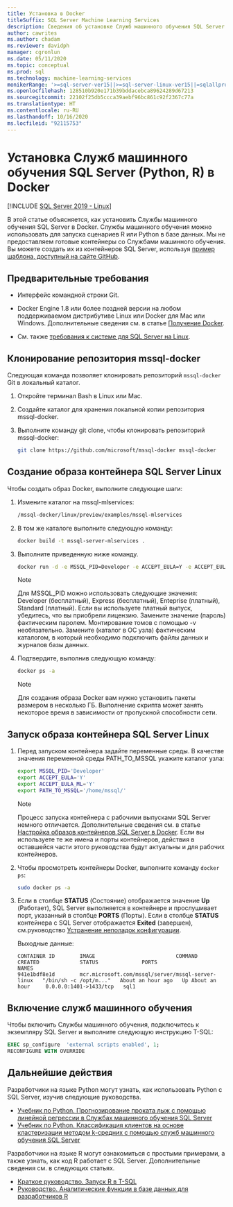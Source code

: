 ```yaml
---
title: Установка в Docker
titleSuffix: SQL Server Machine Learning Services
description: Сведения об установке Служб машинного обучения SQL Server (Python, R) в Docker.
author: cawrites
ms.author: chadam
ms.reviewer: davidph
manager: cgronlun
ms.date: 05/11/2020
ms.topic: conceptual
ms.prod: sql
ms.technology: machine-learning-services
monikerRange: '>=sql-server-ver15||>=sql-server-linux-ver15||=sqlallproducts-allversions'
ms.openlocfilehash: 128510b920e171b39bddacebca89624289d67213
ms.sourcegitcommit: 22102f25db5ccca39aebf96bc861c92f2367c77a
ms.translationtype: HT
ms.contentlocale: ru-RU
ms.lasthandoff: 10/16/2020
ms.locfileid: "92115753"
---
```

# <a name="install-sql-server-machine-learning-services-python-and-r-on-docker"></a>Установка Служб машинного обучения SQL Server (Python, R) в Docker

[!INCLUDE [SQL Server 2019 - Linux](../includes/applies-to-version/sqlserver2019-linux.md)]

В этой статье объясняется, как установить Службы машинного обучения SQL Server в Docker. Службы машинного обучения можно использовать для запуска сценариев R или Python в базе данных. Мы не предоставляем готовые контейнеры со Службами машинного обучения. Вы можете создать их из контейнеров SQL Server, используя [пример шаблона, доступный на сайте GitHub](https://github.com/Microsoft/mssql-docker/tree/master/linux/preview/examples/mssql-mlservices).

## <a name="prerequisites"></a>Предварительные требования

- Интерфейс командной строки Git.

- Docker Engine 1.8 или более поздней версии на любом поддерживаемом дистрибутиве Linux или Docker для Mac или Windows. Дополнительные сведения см. в статье [Получение Docker](https://docs.docker.com/get-docker/).

- См. также [требования к системе для SQL Server на Linux](sql-server-linux-setup.md#system).

## <a name="clone-the-mssql-docker-repository"></a>Клонирование репозитория mssql-docker

Следующая команда позволяет клонировать репозиторий `mssql-docker` Git в локальный каталог.

1. Откройте терминал Bash в Linux или Mac.

2. Создайте каталог для хранения локальной копии репозитория mssql-docker.

3. Выполните команду git clone, чтобы клонировать репозиторий mssql-docker:

    ```bash
    git clone https://github.com/microsoft/mssql-docker mssql-docker
    ```

## <a name="build-a-sql-server-linux-container-image"></a>Создание образа контейнера SQL Server Linux

Чтобы создать образ Docker, выполните следующие шаги:

1. Измените каталог на mssql-mlservices:
    
    ```bash
    /mssql-docker/linux/preview/examples/mssql-mlservices
    ```

2. В том же каталоге выполните следующую команду:

    ```bash
    docker build -t mssql-server-mlservices .
    ```

3. Выполните приведенную ниже команду.

    ```bash
    docker run -d -e MSSQL_PID=Developer -e ACCEPT_EULA=Y -e ACCEPT_EULA_ML=Y -e MSSQL_SA_PASSWORD=<password> -v <directory on the host OS>:/var/opt/mssql -p 1433:1433 mssql-server-mlservices
    ```
  
    > [!NOTE]
    > Для MSSQL_PID можно использовать следующие значения: Developer (бесплатный), Express (бесплатный), Enteprise (платный), Standard (платный). Если вы используете платный выпуск, убедитесь, что вы приобрели лицензию. Замените значение (пароль) фактическим паролем. Монтирование томов с помощью -v необязательно. Замените (каталог в ОС узла) фактическим каталогом, в который необходимо подключить файлы данных и журналов базы данных.
    

4. Подтвердите, выполнив следующую команду:

    ```bash
    docker ps -a
    ```

   > [!NOTE]
   > Для создания образа Docker вам нужно установить пакеты размером в несколько ГБ. Выполнение скрипта может занять некоторое время в зависимости от пропускной способности сети.

## <a name="run-the-sql-server-linux-container-image"></a>Запуск образа контейнера SQL Server Linux

1. Перед запуском контейнера задайте переменные среды. В качестве значения переменной среды PATH_TO_MSSQL укажите каталог узла:

   ```bash
   export MSSQL_PID='Developer'
   export ACCEPT_EULA='Y'
   export ACCEPT_EULA_ML='Y'
   export PATH_TO_MSSQL='/home/mssql/'
   ```
  
   > [!NOTE]
   > Процесс запуска контейнера с рабочими выпусками SQL Server немного отличается. Дополнительные сведения см. в статье [Настройка образов контейнеров SQL Server в Docker](./sql-server-linux-docker-container-deployment.md). Если вы используете те же имена и порты контейнеров, действия в оставшейся части этого руководства будут актуальны и для рабочих контейнеров.

2. Чтобы просмотреть контейнеры Docker, выполните команду `docker ps`:

   ```bash
   sudo docker ps -a
   ```

3. Если в столбце **STATUS** (Состояние) отображается значение **Up** (Работает), SQL Server выполняется в контейнере и прослушивает порт, указанный в столбце **PORTS** (Порты). Если в столбце **STATUS** контейнера с SQL Server отображается **Exited** (завершен), см.руководство [Устранение неполадок конфигурации](./sql-server-linux-docker-container-troubleshooting.md).

 
    Выходные данные:

    ```
    CONTAINER ID        IMAGE                          COMMAND                  CREATED             STATUS              PORTS                    NAMES
    941e1bdf8e1d        mcr.microsoft.com/mssql/server/mssql-server-linux   "/bin/sh -c /opt/m..."   About an hour ago   Up About an hour     0.0.0.0:1401->1433/tcp   sql1
    ```

## <a name="enable-machine-learning-services"></a>Включение служб машинного обучения

Чтобы включить Службы машинного обучения, подключитесь к экземпляру SQL Server и выполните следующую инструкцию T-SQL:

```sql
EXEC sp_configure  'external scripts enabled', 1;
RECONFIGURE WITH OVERRIDE
```

## <a name="next-steps"></a>Дальнейшие действия

Разработчики на языке Python могут узнать, как использовать Python с SQL Server, изучив следующие руководства.

+ [Учебник по Python. Прогнозирование проката лыж с помощью линейной регрессии в Службах машинного обучения SQL Server](../machine-learning/tutorials/python-ski-rental-linear-regression-deploy-model.md)
+ [Учебник по Python. Классификация клиентов на основе кластеризации методом k-средних с помощью служб машинного обучения SQL Server](../machine-learning/tutorials/python-clustering-model.md)

Разработчики на языке R могут ознакомиться с простыми примерами, а также узнать, как код R работает с SQL Server. Дополнительные сведения см. в следующих статьях.

+ [Краткое руководство. Запуск R в T-SQL](../machine-learning/tutorials/quickstart-r-create-script.md)
+ [Руководство. Аналитические функции в базе данных для разработчиков R](../machine-learning/tutorials/r-taxi-classification-introduction.md)